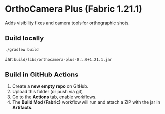 # OrthoCamera Plus (Fabric 1.21.1)
Adds visibility fixes and camera tools for orthographic shots.

## Build locally
```bash
./gradlew build
```
Jar: `build/libs/orthocamera-plus-0.1.0+1.21.1.jar`

## Build in GitHub Actions
1. Create a **new empty repo** on GitHub.
2. Upload this folder (or push via git).
3. Go to the **Actions** tab, enable workflows.
4. The **Build Mod (Fabric)** workflow will run and attach a ZIP with the jar in **Artifacts**.
